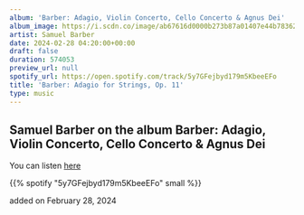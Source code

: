 ```yaml
---
album: 'Barber: Adagio, Violin Concerto, Cello Concerto & Agnus Dei'
album_image: https://i.scdn.co/image/ab67616d0000b273b87a01407e44b783622e513e
artist: Samuel Barber
date: 2024-02-28 04:20:00+00:00
draft: false
duration: 574053
preview_url: null
spotify_url: https://open.spotify.com/track/5y7GFejbyd179m5KbeeEFo
title: 'Barber: Adagio for Strings, Op. 11'
type: music
---
```



## Samuel Barber on the album Barber: Adagio, Violin Concerto, Cello Concerto & Agnus Dei

You can listen [here](https://open.spotify.com/track/5y7GFejbyd179m5KbeeEFo)

{{% spotify "5y7GFejbyd179m5KbeeEFo" small %}}

added on February 28, 2024